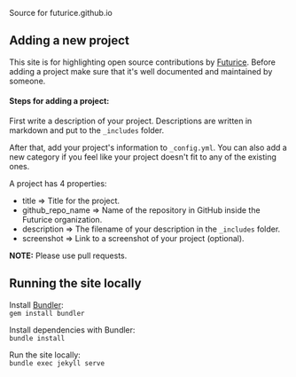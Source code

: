 Source for futurice.github.io

Adding a new project
--------------------

This site is for highlighting open source contributions by [Futurice](http://www.futurice.com). Before adding a project make sure that it's well documented and maintained by someone.

#### Steps for adding a project:

First write a description of your project. Descriptions are written in markdown and put to the `_includes` folder.

After that, add your project's information to `_config.yml`. You can also add a new category if you feel like your project doesn't fit to any of the existing ones.

A project has 4 properties:
- title => Title for the project.
- github_repo_name => Name of the repository in GitHub inside the Futurice organization.
- description => The filename of your description in the `_includes` folder.
- screenshot => Link to a screenshot of your project (optional).

**NOTE:** Please use pull requests.

Running the site locally
------------------------

Install [Bundler](http://bundler.io/):  
`gem install bundler`

Install dependencies with Bundler:  
`bundle install`

Run the site locally:  
`bundle exec jekyll serve`
